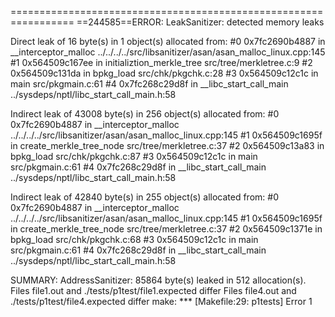 =================================================================
==244585==ERROR: LeakSanitizer: detected memory leaks

Direct leak of 16 byte(s) in 1 object(s) allocated from:
    #0 0x7fc2690b4887 in __interceptor_malloc ../../../../src/libsanitizer/asan/asan_malloc_linux.cpp:145
    #1 0x564509c167ee in initializtion_merkle_tree src/tree/merkletree.c:9
    #2 0x564509c131da in bpkg_load src/chk/pkgchk.c:28
    #3 0x564509c12c1c in main src/pkgmain.c:61
    #4 0x7fc268c29d8f in __libc_start_call_main ../sysdeps/nptl/libc_start_call_main.h:58

Indirect leak of 43008 byte(s) in 256 object(s) allocated from:
    #0 0x7fc2690b4887 in __interceptor_malloc ../../../../src/libsanitizer/asan/asan_malloc_linux.cpp:145
    #1 0x564509c1695f in create_merkle_tree_node src/tree/merkletree.c:37
    #2 0x564509c13a83 in bpkg_load src/chk/pkgchk.c:87
    #3 0x564509c12c1c in main src/pkgmain.c:61
    #4 0x7fc268c29d8f in __libc_start_call_main ../sysdeps/nptl/libc_start_call_main.h:58

Indirect leak of 42840 byte(s) in 255 object(s) allocated from:
    #0 0x7fc2690b4887 in __interceptor_malloc ../../../../src/libsanitizer/asan/asan_malloc_linux.cpp:145
    #1 0x564509c1695f in create_merkle_tree_node src/tree/merkletree.c:37
    #2 0x564509c1371e in bpkg_load src/chk/pkgchk.c:68
    #3 0x564509c12c1c in main src/pkgmain.c:61
    #4 0x7fc268c29d8f in __libc_start_call_main ../sysdeps/nptl/libc_start_call_main.h:58

SUMMARY: AddressSanitizer: 85864 byte(s) leaked in 512 allocation(s).
Files file1.out and ./tests/p1test/file1.expected differ
Files file4.out and ./tests/p1test/file4.expected differ
make: *** [Makefile:29: p1tests] Error 1
